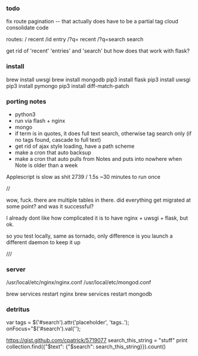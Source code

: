 ### todo
fix route
pagination -- that actually does have to be a partial
tag cloud
consolidate code


routes:
/   recent
/id entry
/?q= recent
/?q=search search

get rid of 'recent' 'entries' and 'search'
but how does that work with flask?


### install

brew install uwsgi
brew install mongodb
pip3 install flask
pip3 install uwsgi
pip3 install pymongo
pip3 install diff-match-patch


### porting notes
- python3
- run via flash + nginx
- mongo
- if term is in quotes, it does full text search, otherwise tag search only (if no tags found, cascade to full text)
- get rid of ajax style loading, have a path scheme
- make a cron that auto backsup
- make a cron that auto pulls from Notes and puts into nowhere when Note is older than a week

Applescript is slow as shit
2739 / 1.5s
~30 minutes to run once


//

wow, fuck. there are multiple tables in there. did everything get migrated at some point? and was it successful?

I already dont like how complicated it is to have nginx + uwsgi + flask, but ok.

so you test locally, same as tornado, only difference is you launch a different daemon to keep it up


///


### server

/usr/local/etc/nginx/nginx.conf 
/usr/local/etc/mongod.conf

brew services restart nginx
brew services restart mongodb


### detritus

var tags = $('#search').attr('placeholder', 'tags..');
onFocus="$('#search').val('');

https://gist.github.com/cpatrick/5719077
search_this_string = "stuff"
print collection.find({"$text": {"$search": search_this_string}}).count()